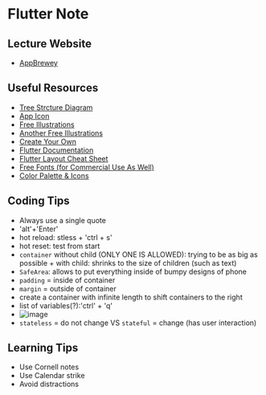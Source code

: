 # Flutter Note

## Lecture Website

- [AppBrewey](https://www.appbrewery.co/courses/flutter-development-bootcamp-with-dart/lectures/9986049)

## Useful Resources

- [Tree Strcture Diagram](https://app.diagrams.net/)
- [App Icon](https://appicon.co/)
- [Free Illustrations](http://icons8.com/ouch)
- [Another Free Illustrations](https://www.vecteezy.com/)
- [Create Your Own](https://www.canva.com/)
- [Flutter Documentation](https://api.flutter.dev/index.html)
- [Flutter Layout Cheat Sheet](https://medium.com/flutter-community/flutter-layout-cheat-sheet-5363348d037e)
- [Free Fonts (for Commercial Use As Well)](https://fonts.google.com/)
- [Color Palette & Icons](https://www.materialpalette.com/)

## Coding Tips

- Always use a single quote
- 'alt'+'Enter'
- hot reload: stless + 'ctrl + s'
- hot reset: test from start
- `container` without child (ONLY ONE IS ALLOWED): trying to be as big as possible + with child: shrinks to the size of children (such as text)
- `SafeArea`: allows to put everything inside of bumpy designs of phone
- `padding` = inside of container
- `margin` = outside of container
- create a container with infinite length to shift containers to the right
- list of variables(?):'ctrl' + 'q'
- ![image](https://user-images.githubusercontent.com/68700599/89716577-bf2bb300-d973-11ea-849d-8b11a5b5387e.png)
- `stateless` = do not change VS `stateful` = change (has user interaction)


## Learning Tips

- Use Cornell notes
- Use Calendar strike
- Avoid distractions

